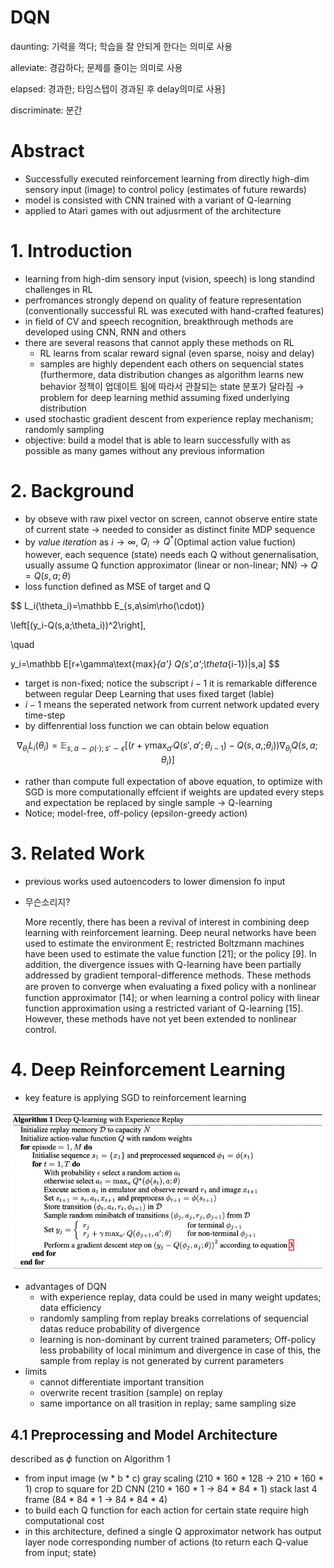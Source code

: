 # DQN

daunting: 기력을 꺽다; 학습을 잘 안되게 한다는 의미로 사용

alleviate: 경감하다; 문제를 줄이는 의미로 사용

elapsed: 경과한; 타임스텝이 경과된 후 delay의미로 사용]

discriminate: 분간

# Abstract

- Successfully executed reinforcement learning from directly high-dim sensory input (image) to control policy (estimates of future rewards)
- model is consisted with CNN trained with a variant of Q-learning
- applied to Atari games with out adjusrment of the architecture

# 1. Introduction

- learning from high-dim sensory input (vision, speech) is long standind challenges in RL
- perfromances strongly depend on quality of feature representation
(conventionally successful RL was executed with hand-crafted features)
- in field of CV and speech recognition, breakthrough methods are developed using CNN, RNN and others
- there are several reasons that cannot apply these methods on RL
    - RL learns from scalar reward signal (even sparse, noisy and delay)
    - samples are highly dependent each others on sequencial states
    (furthermore, data distribution changes as algorithm learns new behavior
    정책이 업데이트 됨에 따라서 관찰되는 state 분포가 달라짐
    → problem for deep learning methid assuming fixed underlying distribution
- used stochastic gradient descent from experience replay mechanism; randomly sampling
- objective: build a model that is able to learn successfully with as possible as many games without any previous information

# 2. Background

- by obseve with raw pixel vector on screen, cannot observe entire state of current state
→ needed to consider as distinct finite MDP sequence
- by *value iteration* as $i\to \infty$, $Q_i\to Q^*$(Optimal action value fuction)
however, each sequence (state) needs each Q without genernalisation, usually assume Q function approximator (linear or non-linear; NN) → $Q=Q(s,a;\theta)$
- loss function defined as MSE of target and Q

$$
L_i(\theta_i)=\mathbb E_{s,a\sim\rho(\cdot)}

\left[(y_i-Q(s,a;\theta_i))^2\right],

\quad

y_i=\mathbb E[r+\gamma\text{max}_{a'} Q(s',a';\theta_{i-1})|s,a]
$$

- target is non-fixed; notice the subscript $i-1$
it is remarkable difference between regular Deep Learning that uses fixed target (lable)
- $i-1$ means the seperated network from current network updated every time-step
- by diffenrential loss function we can obtain below equation

$$
\nabla_{\theta_i}L_i(\theta_i)=\mathbb E_{s,a\sim\rho(\cdot);s'\sim\epsilon}\left[\left(
r+\gamma\max_{a'}Q(s',a';\theta_{i-1})-Q(s,a,;\theta_i)
\right)\nabla_{\theta_i}Q(s,a;\theta_i)\right]
$$

- rather than compute full expectation of above equation, to optimize with SGD is more computationally effcient
if weights are updated every steps and expectation be replaced by single sample → Q-learning
- Notice; model-free, off-policy (epsilon-greedy action)

# 3. Related Work

- previous works used autoencoders to lower dimension fo input
- 무슨소리지?
    
    More recently, there has been a revival of interest in combining deep learning with reinforcement learning. Deep neural networks have been used to estimate the environment E; restricted Boltzmann machines have been used to estimate the value function [21]; or the policy [9]. In addition, the divergence issues with Q-learning have been partially addressed by gradient temporal-difference methods. These methods are proven to converge when evaluating a ﬁxed policy with a nonlinear function approximator [14]; or when learning a control policy with linear function approximation using a restricted variant of Q-learning [15]. However, these methods have not yet been extended to nonlinear control.
    

# 4. Deep Reinforcement Learning

- key feature is applying SGD to reinforcement learning

![_config.yml](/images/paper_review_images/DQN_pseudo.png)


- advantages of DQN
    - with experience replay, data could be used in many weight updates; data efficiency
    - randomly sampling from replay breaks correlations of sequencial datas
    reduce probability of divergence
    - learning is non-dominant by current trained parameters; Off-policy
    less probability of local minimum and divergence
    in case of this, the sample from replay is not generated by current parameters
- limits
    - cannot differentiate important transition
    - overwrite recent trasition (sample) on replay
    - same importance on all trasition in replay; same sampling size

## 4.1 Preprocessing and Model Architecture

described as $\phi$ function on Algorithm 1

- from input image (w * b * c)
gray scaling (210 * 160 * 128 → 210 * 160 * 1)
crop to square for 2D CNN (210 * 160 * 1 → 84 * 84 * 1)
stack last 4 frame (84 * 84 * 1 → 84 * 84 * 4)
- to build each Q function for each action for certain state require high computational cost
- in this architecture, defined a single Q approximator network has output layer node corresponding number of actions (to return each Q-value from input; state)
